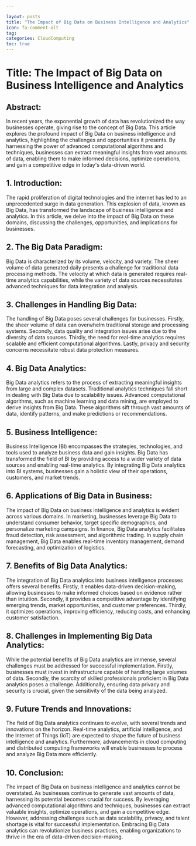 ```yaml
---

layout: posts
title: "The Impact of Big Data on Business Intelligence and Analytics"
icon: fa-comment-alt
tag:
categories: CloudComputing
toc: true
---
```




# Title: The Impact of Big Data on Business Intelligence and Analytics

## Abstract:
In recent years, the exponential growth of data has revolutionized the way businesses operate, giving rise to the concept of Big Data. This article explores the profound impact of Big Data on business intelligence and analytics, highlighting the challenges and opportunities it presents. By harnessing the power of advanced computational algorithms and techniques, businesses can extract meaningful insights from vast amounts of data, enabling them to make informed decisions, optimize operations, and gain a competitive edge in today's data-driven world.

## 1. Introduction:
The rapid proliferation of digital technologies and the internet has led to an unprecedented surge in data generation. This explosion of data, known as Big Data, has transformed the landscape of business intelligence and analytics. In this article, we delve into the impact of Big Data on these domains, discussing the challenges, opportunities, and implications for businesses.

## 2. The Big Data Paradigm:
Big Data is characterized by its volume, velocity, and variety. The sheer volume of data generated daily presents a challenge for traditional data processing methods. The velocity at which data is generated requires real-time analytics capabilities, while the variety of data sources necessitates advanced techniques for data integration and analysis.

## 3. Challenges in Handling Big Data:
The handling of Big Data poses several challenges for businesses. Firstly, the sheer volume of data can overwhelm traditional storage and processing systems. Secondly, data quality and integration issues arise due to the diversity of data sources. Thirdly, the need for real-time analytics requires scalable and efficient computational algorithms. Lastly, privacy and security concerns necessitate robust data protection measures.

## 4. Big Data Analytics:
Big Data analytics refers to the process of extracting meaningful insights from large and complex datasets. Traditional analytics techniques fall short in dealing with Big Data due to scalability issues. Advanced computational algorithms, such as machine learning and data mining, are employed to derive insights from Big Data. These algorithms sift through vast amounts of data, identify patterns, and make predictions or recommendations.

## 5. Business Intelligence:
Business Intelligence (BI) encompasses the strategies, technologies, and tools used to analyze business data and gain insights. Big Data has transformed the field of BI by providing access to a wider variety of data sources and enabling real-time analytics. By integrating Big Data analytics into BI systems, businesses gain a holistic view of their operations, customers, and market trends.

## 6. Applications of Big Data in Business:
The impact of Big Data on business intelligence and analytics is evident across various domains. In marketing, businesses leverage Big Data to understand consumer behavior, target specific demographics, and personalize marketing campaigns. In finance, Big Data analytics facilitates fraud detection, risk assessment, and algorithmic trading. In supply chain management, Big Data enables real-time inventory management, demand forecasting, and optimization of logistics.

## 7. Benefits of Big Data Analytics:
The integration of Big Data analytics into business intelligence processes offers several benefits. Firstly, it enables data-driven decision-making, allowing businesses to make informed choices based on evidence rather than intuition. Secondly, it provides a competitive advantage by identifying emerging trends, market opportunities, and customer preferences. Thirdly, it optimizes operations, improving efficiency, reducing costs, and enhancing customer satisfaction.

## 8. Challenges in Implementing Big Data Analytics:
While the potential benefits of Big Data analytics are immense, several challenges must be addressed for successful implementation. Firstly, businesses must invest in infrastructure capable of handling large volumes of data. Secondly, the scarcity of skilled professionals proficient in Big Data analytics poses a challenge. Additionally, ensuring data privacy and security is crucial, given the sensitivity of the data being analyzed.

## 9. Future Trends and Innovations:
The field of Big Data analytics continues to evolve, with several trends and innovations on the horizon. Real-time analytics, artificial intelligence, and the Internet of Things (IoT) are expected to shape the future of business intelligence and analytics. Furthermore, advancements in cloud computing and distributed computing frameworks will enable businesses to process and analyze Big Data more efficiently.

## 10. Conclusion:
The impact of Big Data on business intelligence and analytics cannot be overstated. As businesses continue to generate vast amounts of data, harnessing its potential becomes crucial for success. By leveraging advanced computational algorithms and techniques, businesses can extract valuable insights, optimize operations, and gain a competitive edge. However, addressing challenges such as data scalability, privacy, and talent shortage is vital for successful implementation. Embracing Big Data analytics can revolutionize business practices, enabling organizations to thrive in the era of data-driven decision-making.